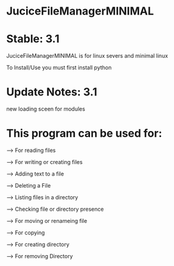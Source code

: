 # JuciceFileManagerMINIMAL

# Stable: 3.1

JuciceFileManagerMINIMAL is for linux severs and minimal linux

To Install/Use you must first install python

# Update Notes: 3.1
new loading sceen for modules

# This program can be used for:

--> For reading files

--> For writing or creating files

--> Adding text to a file

--> Deleting a File

--> Listing files in a directory

--> Checking file or directory presence

--> For moving or renameing file

--> For copying

--> For creating directory

--> For removing Directory
